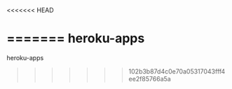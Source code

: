 <<<<<<< HEAD



=======
heroku-apps
===========

heroku-apps
>>>>>>> 102b3b87d4c0e70a05317043fff4ee2f85766a5a
